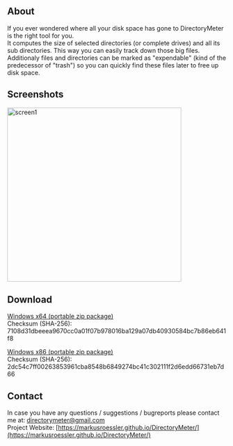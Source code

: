 ## About
If you ever wondered where all your disk space has gone to DirectoryMeter is the right tool for you.  
It computes the size of selected directories (or complete drives) and all its sub directories. This way you can easily track down those big files.  
Additionaly files and directories can be marked as "expendable" (kind of the predecessor of "trash") so you can quickly find these files later to free up disk space.

## Screenshots
<a href="https://i.imgur.com/IWJTHRt.png"><img src="https://i.imgur.com/IWJTHRt.png" alt="screen1" width="400px" /></a>

## Download
[Windows x64 (portable zip package)](http://bit.ly/2K8AnJO)  
Checksum (SHA-256): 7108d31dbeeea9670cc0a01f07b978016ba129a07db40930584bc7b86eb641f8  

[Windows x86 (portable zip package)](http://bit.ly/2qPGJ8I)  
Checksum (SHA-256): 2dc54c7ff00263853961cba8548b6849274bc41c302111f2d6edd66731eb7d66   

## Contact
In case you have any questions / suggestions / bugreports please contact me at:
[directorymeter@gmail.com](mailto://directorymeter@gmail.com)  
Project Website: [https://markusroessler.github.io/DirectoryMeter/](https://markusroessler.github.io/DirectoryMeter/)